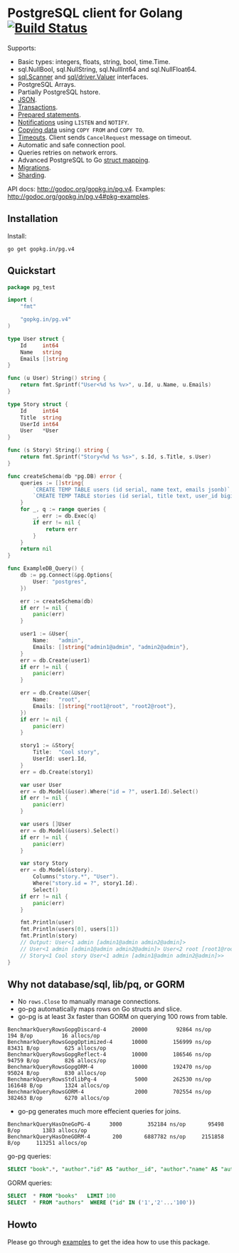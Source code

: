 # PostgreSQL client for Golang [![Build Status](https://travis-ci.org/go-pg/pg.svg)](https://travis-ci.org/go-pg/pg)

Supports:

- Basic types: integers, floats, string, bool, time.Time.
- sql.NullBool, sql.NullString, sql.NullInt64 and sql.NullFloat64.
- [sql.Scanner](http://golang.org/pkg/database/sql/#Scanner) and [sql/driver.Valuer](http://golang.org/pkg/database/sql/driver/#Valuer) interfaces.
- PostgreSQL Arrays.
- Partially PostgreSQL hstore.
- [JSON](https://godoc.org/gopkg.in/pg.v4#ex-package--Json).
- [Transactions](http://godoc.org/gopkg.in/pg.v4#example-DB-Begin).
- [Prepared statements](http://godoc.org/gopkg.in/pg.v4#example-DB-Prepare).
- [Notifications](http://godoc.org/gopkg.in/pg.v4#example-Listener) using `LISTEN` and `NOTIFY`.
- [Copying data](http://godoc.org/gopkg.in/pg.v4#example-DB-CopyFrom) using `COPY FROM` and `COPY TO`.
- [Timeouts](http://godoc.org/gopkg.in/pg.v4#Options). Client sends `CancelRequest` message on timeout.
- Automatic and safe connection pool.
- Queries retries on network errors.
- Advanced PostgreSQL to Go [struct mapping](http://godoc.org/gopkg.in/pg.v4#example-DB-Query).
- [Migrations](https://github.com/go-pg/migrations).
- [Sharding](https://github.com/go-pg/sharding).

API docs: http://godoc.org/gopkg.in/pg.v4.
Examples: http://godoc.org/gopkg.in/pg.v4#pkg-examples.

## Installation

Install:

    go get gopkg.in/pg.v4

## Quickstart

```go
package pg_test

import (
	"fmt"

	"gopkg.in/pg.v4"
)

type User struct {
	Id     int64
	Name   string
	Emails []string
}

func (u User) String() string {
	return fmt.Sprintf("User<%d %s %v>", u.Id, u.Name, u.Emails)
}

type Story struct {
	Id     int64
	Title  string
	UserId int64
	User   *User
}

func (s Story) String() string {
	return fmt.Sprintf("Story<%d %s %s>", s.Id, s.Title, s.User)
}

func createSchema(db *pg.DB) error {
	queries := []string{
		`CREATE TEMP TABLE users (id serial, name text, emails jsonb)`,
		`CREATE TEMP TABLE stories (id serial, title text, user_id bigint)`,
	}
	for _, q := range queries {
		_, err := db.Exec(q)
		if err != nil {
			return err
		}
	}
	return nil
}

func ExampleDB_Query() {
	db := pg.Connect(&pg.Options{
		User: "postgres",
	})

	err := createSchema(db)
	if err != nil {
		panic(err)
	}

	user1 := &User{
		Name:   "admin",
		Emails: []string{"admin1@admin", "admin2@admin"},
	}
	err = db.Create(user1)
	if err != nil {
		panic(err)
	}

	err = db.Create(&User{
		Name:   "root",
		Emails: []string{"root1@root", "root2@root"},
	})
	if err != nil {
		panic(err)
	}

	story1 := &Story{
		Title:  "Cool story",
		UserId: user1.Id,
	}
	err = db.Create(story1)

	var user User
	err = db.Model(&user).Where("id = ?", user1.Id).Select()
	if err != nil {
		panic(err)
	}

	var users []User
	err = db.Model(&users).Select()
	if err != nil {
		panic(err)
	}

	var story Story
	err = db.Model(&story).
		Columns("story.*", "User").
		Where("story.id = ?", story1.Id).
		Select()
	if err != nil {
		panic(err)
	}

	fmt.Println(user)
	fmt.Println(users[0], users[1])
	fmt.Println(story)
	// Output: User<1 admin [admin1@admin admin2@admin]>
	// User<1 admin [admin1@admin admin2@admin]> User<2 root [root1@root root2@root]>
	// Story<1 Cool story User<1 admin [admin1@admin admin2@admin]>>
}
```

## Why not database/sql, lib/pq, or GORM

- No `rows.Close` to manually manage connections.
- go-pg automatically maps rows on Go structs and slice.
- go-pg is at least 3x faster than GORM on querying 100 rows from table.

```
BenchmarkQueryRowsGopgDiscard-4  	   20000	     92864 ns/op	     194 B/op	      16 allocs/op
BenchmarkQueryRowsGopgOptimized-4	   10000	    156999 ns/op	   83431 B/op	     625 allocs/op
BenchmarkQueryRowsGopgReflect-4  	   10000	    186546 ns/op	   94759 B/op	     826 allocs/op
BenchmarkQueryRowsGopgORM-4      	   10000	    192470 ns/op	   95024 B/op	     830 allocs/op
BenchmarkQueryRowsStdlibPq-4     	    5000	    262530 ns/op	  161648 B/op	    1324 allocs/op
BenchmarkQueryRowsGORM-4         	    2000	    702554 ns/op	  382463 B/op	    6270 allocs/op
```

- go-pg generates much more effecient queries for joins.

```
BenchmarkQueryHasOneGoPG-4	    3000	    352184 ns/op	   95498 B/op	    1383 allocs/op
BenchmarkQueryHasOneGORM-4	     200	   6887782 ns/op	 2151858 B/op	  113251 allocs/op
```

go-pg queries:

```sql
SELECT "book".*, "author"."id" AS "author__id", "author"."name" AS "author__name" FROM "books" AS "book", "authors" AS "author" WHERE "author"."id" = "books"."author_id" LIMIT 100
```

GORM queries:

```sql
SELECT  * FROM "books"   LIMIT 100
SELECT  * FROM "authors"  WHERE ("id" IN ('1','2'...'100'))
```

## Howto

Please go through [examples](http://godoc.org/gopkg.in/pg.v4#pkg-examples) to get the idea how to use this package.
